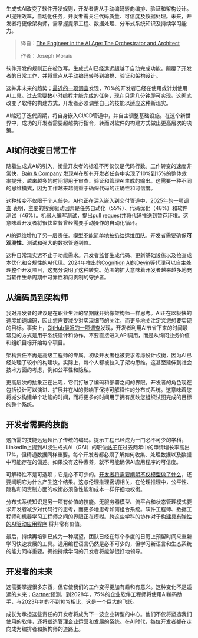 
<!--
title: AI时代工程师：统筹者与架构师
cover: https://cdn.thenewstack.io/media/2025/09/a3cd1b3b-conductor12.jpeg
summary: 生成式AI改变了软件开发规则，开发者需从手动编码转向编排、验证和架构设计。AI提升效率，自动化任务，开发者需关注代码质量、可信度及数据处理。未来，开发者将更像架构师，需掌握提示工程、数据处理、分布式系统知识及持续学习能力。
-->

生成式AI改变了软件开发规则，开发者需从手动编码转向编排、验证和架构设计。AI提升效率，自动化任务，开发者需关注代码质量、可信度及数据处理。未来，开发者将更像架构师，需掌握提示工程、数据处理、分布式系统知识及持续学习能力。

> 译自：[The Engineer in the AI Age: The Orchestrator and Architect](https://thenewstack.io/the-engineer-in-the-ai-age-the-orchestrator-and-architect/)
> 
> 作者：Joseph Morais

软件开发的规则正在被改写。生成式AI已经远远超越了自动完成功能，颠覆了开发者的日常工作，并将重点从手动编码转移到编排、验证和架构设计。

这并非未来的趋势；[最近的一项调查](https://survey.stackoverflow.co/2024/ai)发现，70%的开发者已经在使用或计划使用AI工具。过去需要数小时编程才能完成的任务，现在只需几分钟即可实现。这彻底改变了软件的构建方式，开发者必须调整自己的技能以适应这种新现实。

AI缩短了迭代周期，将自身嵌入CI/CD管道中，并自主调整基础设施。在这个新世界中，成功的开发者需要超越执行指令，转而对软件的构建方式做出更高层次的决策。

## **AI如何改变日常工作**

随着生成式AI的引入，衡量开发者的标准不再仅仅是代码行数。工作转变的速度非常快，[Bain & Company](https://www.bain.com/insights/beyond-code-generation-more-efficient-software-development-tech-report-2024/) 发现AI在所有开发者任务中实现了10%到15%的整体效率提升。越来越多的时间将用于审查、验证和管理AI生成的输出。这需要一种不同的思维模式，因为工作越来越侧重于确保代码的正确性和可信度。

这种转变不仅限于个人任务。AI也正在深入嵌入到交付管道中，[2025年的一项调查](https://www.devopsdigest.com/ai-takes-center-stage-in-2025-software-development) 表明，主要的投资驱动因素是任务自动化（55%）、代码优化（48%）和软件测试（46%）。机器人编写测试，提出pull request并将代码推送到暂存环境。这意味着开发者将很快监督曾经需要手动操作的自动化循环。

AI的运维增加了另一层责任。[模型不能简单地被扔给运维团队](https://thenewstack.io/finding-the-right-data-architecture-for-rag-pipelines/)。开发者需要确保**可观测性**、测试和强大的数据管道到位。

这种日常现实远不止于功能需求。开发者监督生成代码、更新基础设施以及检查成本优化和合规性的AI代理。2024年推出的[Cognition AI的Devin](https://www.cognition-labs.com/introducing-devin)等代理可以自主处理整个开发项目，这充分说明了这种转变。范围的扩大意味着开发者越来越多地充当软件生命周期中可靠性和问责制的守护者。

## **从编码员到架构师**

我对开发者的建议是在职业生涯的早期就开始像架构师一样思考。AI正在以极快的速度加速编码，因此您需要减少对实现细节的关注，而更多地关注定义您想要实现的目标。事实上，[GitHub最近的一项调查](https://github.blog/news-insights/research/survey-ai-wave-grows/)发现，开发者利用AI节省下来的时间最常见的方式是用于系统设计和协作。不要直接进入API调用，而是从询问业务价值和组织目标开始每个项目。

架构责任不再是高级工程师的专属。初级开发者也被要求考虑设计权衡，因为AI已经处理了较小的构建块。实际上，每个人都被拉入了架构思维。这甚至延伸到社会技术方面的考虑，例如公平性和隐私。

更高层次的抽象正在出现，它们打破了编码和部署之间的界限。开发者的角色现在包括设计可以演进、扩展并在AI的影响下保持可解释性的分布式系统。这意味着您将减少构建单个功能的时间，而将更多的时间用于拥有反映您组织试图完成的目标的整个系统。

## **开发者需要的技能**

这所需的技能远远超出了传统的编码。提示工程已经成为一门必不可少的学科，LinkedIn上提到AI或生成式AI（GAI）的职位[帖子](https://economicgraph.linkedin.com/research/future-of-work-report-ai)在过去两年中的申请增长率高出17%，但精通数据同样重要。每个开发者都必须了解如何收集、处理数据以及数据中可能存在的偏差。如果没有这种素养，就不可能确保AI应用程序的可信度。

可解释性不是可选项；它是必不可少的。[开发者将需要阐明不仅模型做了什么](https://thenewstack.io/3-ai-trends-developers-need-to-know-in-2025/)，还要阐明它为什么产生这个结果。这与伦理推理密切相关，在伦理推理中，公平性、隐私和问责制方面的权衡必须像性能和成本一样仔细地权衡。

分布式系统知识是另一项有价值的技能。无服务器模型、流平台和状态管理模式要求开发者减少对代码行的思考，而更多地思考如何组合系统。软件工程师、数据工程师和机器学习工程师之间的界限正在模糊。跨这些学科的协作对于[构建具有弹性的AI驱动应用程序](https://thenewstack.io/4-steps-for-building-event-driven-genai-applications/) 将非常有价值。

最后，持续再培训已成为一种期望。团队已经在每个季度的日历上预留时间来重新学习快速发展的工具。通用编程语言仍然是必不可少的，但学习新语言和生态系统的能力同样重要。拥抱持续学习的开发者将能够很好地领导。

## **开发者的未来**

这需要掌握很多东西，但它使我们的工作变得更加有趣和有意义。这种变化不是遥远的未来；[Gartner](https://www.gartner.com/en/newsroom/press-releases/2024-04-11-gartner-says-75-percent-of-enterprise-software-engineers-will-use-ai-code-assistants-by-2028)预测，到2028年，75%的企业软件工程师将使用AI编码助手，与2023年初的不到10%相比，这是一个巨大的飞跃。

成长为承担这些责任的开发者将成为下一波企业转型的中心。他们不仅将塑造我们使用的软件，还将塑造管理企业运营和发展的系统。在AI时代，每位开发者都在走向成为编排者和架构师的道路上。